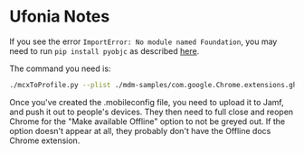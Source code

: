 # Ufonia Notes

If you see the error `ImportError: No module named Foundation`, you may need to run `pip install pyobjc` as described [here](https://github.com/timsutton/mcxToProfile/issues/25).

The command you need is:

``` sh
./mcxToProfile.py --plist ./mdm-samples/com.google.Chrome.extensions.ghbmnnjooekpmoecnnnilnnbdlolhkhi.plist --identifier com.ufonia.mdm.offline-docs --displayname "Ufonia Offline Docs" --removal-allowed
```

Once you've created the .mobileconfig file, you need to upload it to Jamf, and push it out to people's devices. They then need to full close and reopen Chrome for the "Make available Offline" option to not be greyed out. If the option doesn't appear at all, they probably don't have the Offline docs Chrome extension. 